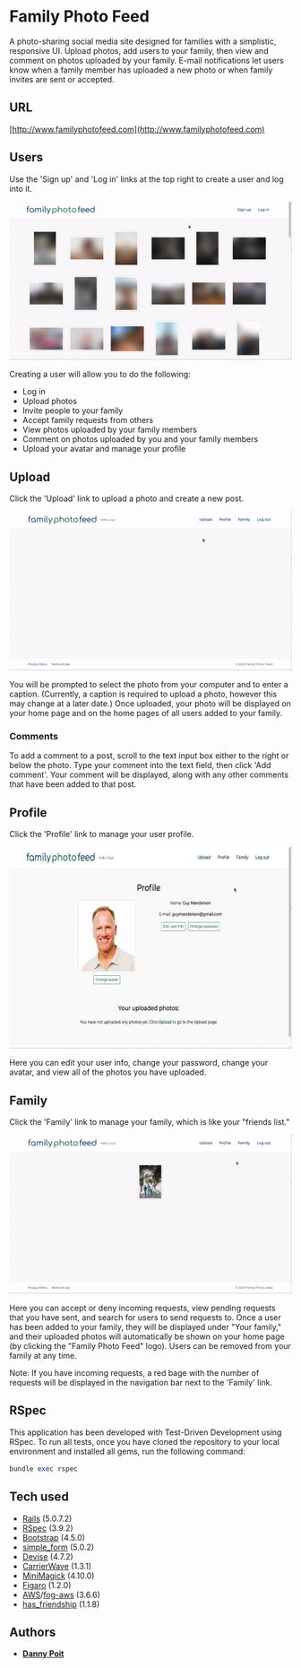 # Family Photo Feed

A photo-sharing social media site designed for families with a simplistic, responsive UI. Upload photos, add users to your family, then view and comment on photos uploaded by your family. E-mail notifications let users know when a family member has uploaded a new photo or when family invites are sent or accepted.

## URL

[http://www.familyphotofeed.com](http://www.familyphotofeed.com)

## Users

Use the 'Sign up' and 'Log in' links at the top right to create a user and log into it. 

![](https://github.com/dannypoit/familyphotofeed/blob/master/app/assets/images/demo-sign-up.gif "Sign up and Log in links")

Creating a user will allow you to do the following:
* Log in
* Upload photos
* Invite people to your family
* Accept family requests from others
* View photos uploaded by your family members
* Comment on photos uploaded by you and your family members
* Upload your avatar and manage your profile

## Upload

Click the 'Upload' link to upload a photo and create a new post.

![](https://github.com/dannypoit/familyphotofeed/blob/master/app/assets/images/demo-upload.gif "Upload page")

You will be prompted to select the photo from your computer and to enter a caption. (Currently, a caption is required to upload a photo, however this may change at a later date.) Once uploaded, your photo will be displayed on your home page and on the home pages of all users added to your family.

### Comments

To add a comment to a post, scroll to the text input box either to the right or below the photo. Type your comment into the text field, then click 'Add comment'. Your comment will be displayed, along with any other comments that have been added to that post.

## Profile

Click the 'Profile' link to manage your user profile.

<img src="https://github.com/dannypoit/familyphotofeed/blob/master/app/assets/images/demo-profile.jpg" width="640px" height="360px" alt="Profile page">

Here you can edit your user info, change your password, change your avatar, and view all of the photos you have uploaded.

## Family

Click the 'Family' link to manage your family, which is like your "friends list."

![](https://github.com/dannypoit/familyphotofeed/blob/master/app/assets/images/demo-family.gif "Family page")

Here you can accept or deny incoming requests, view pending requests that you have sent, and search for users to send requests to. Once a user has been added to your family, they will be displayed under "Your family," and their uploaded photos will automatically be shown on your home page (by clicking the "Family Photo Feed" logo). Users can be removed from your family at any time.

Note: If you have incoming requests, a red bage with the number of requests will be displayed in the navigation bar next to the 'Family' link.

## RSpec

This application has been developed with Test-Driven Development using RSpec. To run all tests, once you have cloned the repository to your local environment and installed all gems, run the following command:

```ruby
bundle exec rspec
```

## Tech used

* [Rails](https://rubyonrails.org/) (5.0.7.2)
* [RSpec](https://rspec.info/) (3.9.2)
* [Bootstrap](https://getbootstrap.com/) (4.5.0)
* [simple_form](https://github.com/plataformatec/simple_form) (5.0.2)
* [Devise](https://github.com/plataformatec/devise) (4.7.2)
* [CarrierWave](https://github.com/carrierwaveuploader/carrierwave) (1.3.1)
* [MiniMagick](https://github.com/minimagick/minimagick) (4.10.0)
* [Figaro](https://github.com/laserlemon/figaro) (1.2.0)
* [AWS](https://aws.amazon.com/)/[fog-aws](https://github.com/fog/fog-aws) (3.6.6)
* [has_friendship](https://github.com/sungwoncho/has_friendship) (1.1.8)

## Authors

* **[Danny Poit](https://github.com/dannypoit)**

